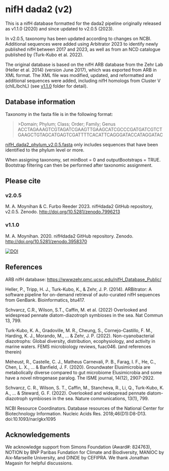 # nifH dada2 (v2)
This is a nifH database formatted for the dada2 pipeline originally released as v1.1.0 (2020) and since updated to v2.0.5 (2023). 

In v2.0.5, taxonomy has been updated according to changes on NCBI. Additional sequences were added using Arbitrator 2023 to identify newly published nifH between 2017 and 2023, as well as from an NCD catalogue published by (Turk-Kubo et al. 2022).

The original database is based on the nifH ARB database from the Zehr Lab (Heller et al. 2014) (version June 2017), which was exported from ARB in XML format. The XML file was modified, updated, and reformatted and additional sequences were added, including nifH homologs from Cluster V (chlL/bchL)  (see [v1.1.0](https://github.com/moyn413/nifHdada2/tree/master/v1.1.0/Documentation) folder for detail). 


## Database information

Taxonomy in the fasta file is in the following format:

> \>Domain; Phylum; Class; Order; Family; Genus
ACCTAGAAAGTCGTAGATCGAAGTTGAAGCATCGCCCGATGATCGTCTGAAGCTGTAGCATGAGTCGATTTTCACATTCAGGGATACCATAGGATAC

[nifH_dada2_phylum_v2.0.5.fasta](https://github.com/moyn413/nifHdada2/blob/master/nifH_dada2_phylum_v2.0.5.fasta) only includes sequences that have been identified to the phylum level or more. 

When assigning taxonomy, set minBoot = 0 and outputBootstraps = TRUE. Bootstrap filtering can then be performed after taxonomic assignment.


## Please cite

### v2.0.5
M. A. Moynihan & C. Furbo Reeder 2023. nifHdada2 GitHub repository, v2.0.5. Zenodo. http://doi.org/10.5281/zenodo.7996213

### v1.1.0

M. A. Moynihan. 2020. nifHdada2 GitHub repository. Zenodo. http://doi.org/10.5281/zenodo.3958370

<a href="https://zenodo.org/badge/latestdoi/281839441"><img src="https://zenodo.org/badge/281839441.svg" alt="DOI"></a>

## References

ARB nifH database: https://wwwzehr.pmc.ucsc.edu/nifH_Database_Public/

Heller, P., Tripp, H. J., Turk-Kubo, K., & Zehr, J. P. (2014). ARBitrator: A software pipeline for on-demand retrieval of auto-curated nifH sequences from GenBank. Bioinformatics, btu417.

Schvarcz, C.R., Wilson, S.T., Caffin, M. et al. (2022) Overlooked and widespread pennate diatom-diazotroph symbioses in the sea. Nat Commun 13, 799.

Turk-Kubo, K. A., Gradoville, M. R., Cheung, S., Cornejo-Castillo, F. M., Harding, K. J., Morando, M., ... & Zehr, J. P. (2022). Non-cyanobacterial diazotrophs: Global diversity, distribution, ecophysiology, and activity in marine waters. FEMS microbiology reviews, fuac046. (and references therein)

Méheust, R., Castelle, C. J., Matheus Carnevali, P. B., Farag, I. F., He, C., Chen, L. X., ... & Banfield, J. F. (2020). Groundwater Elusimicrobia are metabolically diverse compared to gut microbiome Elusimicrobia and some have a novel nitrogenase paralog. The ISME journal, 14(12), 2907-2922.

Schvarcz, C. R., Wilson, S. T., Caffin, M., Stancheva, R., Li, Q., Turk-Kubo, K. A., ... & Steward, G. F. (2022). Overlooked and widespread pennate diatom-diazotroph symbioses in the sea. Nature communications, 13(1), 799.

NCBI Resource Coordinators. Database resources of the National Center for Biotechnology Information. Nucleic Acids Res. 2018;46(D1):D8-D13. doi:10.1093/nar/gkx1095


## Acknowledgements 
We acknowledge support from Simons Foundation (Award#: 824763), NOTION by BNP Paribas Fundation for Climate and Biodiversity, MANIOC by Aix-Marseille University, and DINDE by CEFIPRA. We thank Jonathan Magasin for helpful discussions.
